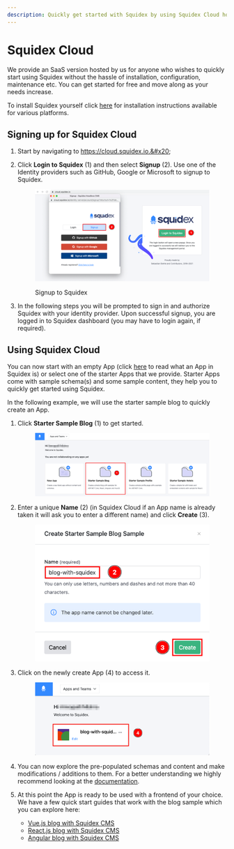 ```yaml
---
description: Quickly get started with Squidex by using Squidex Cloud hosted by us.
---
```


# Squidex Cloud

We provide an SaaS version hosted by us for anyone who wishes to quickly start using Squidex without the hassle of installation, configuration, maintenance etc. You can get started for free and move along as your needs increase.

To install Squidex yourself click [here](installation/) for installation instructions available for various platforms.&#x20;

## Signing up for Squidex Cloud

1. Start by navigating to https://cloud.squidex.io.&#x20;
2.  Click **Login to Squidex** (1) and then select **Signup** (2). Use one of the Identity providers such as GitHub, Google or Microsoft to signup to Squidex.&#x20;

    <figure><img src="../.gitbook/assets/2023-01-04_13-15.png" alt=""><figcaption><p>Signup to Squidex</p></figcaption></figure>
3. In the following steps you will be prompted to sign in and authorize Squidex with your identity provider. Upon successful signup, you are logged in to Squidex dashboard (you may have to login again, if required).

## Using Squidex Cloud

You can now start with an empty App (click [here](../02-documentation/concepts/apps.md) to read what an App in Squidex is) or select one of the starter Apps that we provide. Starter Apps come with sample schema(s) and some sample content, they help you to quickly get started using Squidex.

In the following example, we will use the starter sample blog to quickly create an App.

1.  Click **Starter Sample Blog** (1) to get started.

    <figure><img src="../.gitbook/assets/2023-01-04_13-36.png" alt=""><figcaption></figcaption></figure>
2.  Enter a unique **Name** (2) (in Squidex Cloud if an App name is already taken it will ask you to enter a different name) and click **Create** (3).

    <figure><img src="../.gitbook/assets/2023-01-04_13-34.png" alt=""><figcaption></figcaption></figure>
3.  Click on the newly create App (4) to access it.

    <figure><img src="../.gitbook/assets/2023-01-04_14-45.png" alt=""><figcaption></figcaption></figure>
4. You can now explore the pre-populated schemas and content and make modifications / additions to them. For a better understanding we highly recommend looking at the [documentation](../02-documentation/concepts/).
5. At this point the App is ready to be used with a frontend of your choice. We have a few quick start guides that work with the blog sample which you can explore here:
   * [Vue.js blog with Squidex CMS](quick-start-guides/vue.js-blog-with-squidex.md)
   * [React.js blog with Squidex CMS](quick-start-guides/react.js-blog-with-squidex.md)
   * [Angular blog with Squidex CMS](quick-start-guides/angular-blog-with-squidex.md)
